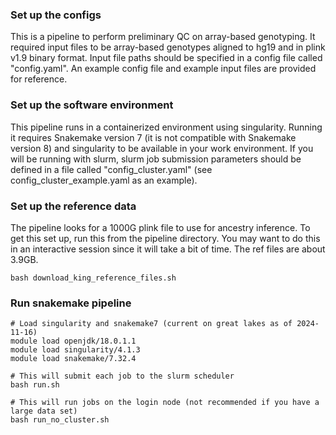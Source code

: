 ### Set up the configs
This is a pipeline to perform preliminary QC on array-based genotyping. It required input files to be array-based genotypes aligned to hg19 and in plink v1.9 binary format. 
Input file paths should be specified in a config file called "config.yaml". An example config file and example input files are provided for reference.

### Set up the software environment
This pipeline runs in a containerized environment using singularity. Running it requires Snakemake version 7 (it is not compatible with Snakemake version 8) and singularity to be available in your work environment. 
If you will be running with slurm, slurm job submission parameters should be defined in a file called "config_cluster.yaml" (see config_cluster_example.yaml as an example).


### Set up the reference data
The pipeline looks for a 1000G plink file
to use for ancestry inference. To get this set up, run this from the pipeline directory.
You may want to do this in an interactive session since it will take a bit of time. The ref files are about 3.9GB.
```
bash download_king_reference_files.sh
```


### Run snakemake pipeline
```
# Load singularity and snakemake7 (current on great lakes as of 2024-11-16)
module load openjdk/18.0.1.1
module load singularity/4.1.3
module load snakemake/7.32.4

# This will submit each job to the slurm scheduler
bash run.sh

# This will run jobs on the login node (not recommended if you have a large data set)
bash run_no_cluster.sh
```





